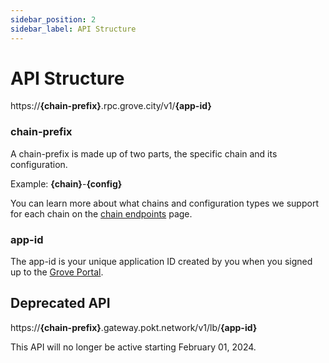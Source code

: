 ```yaml
---
sidebar_position: 2
sidebar_label: API Structure
---
```


# API Structure

https://**\{chain-prefix\}**.rpc.grove.city/v1/**\{app-id\}**

### **chain-prefix**
A chain-prefix is made up of two parts, the specific chain and its configuration.

Example: **\{chain\}**-**\{config\}**

You can learn more about what chains and configuration types we support for each chain on the [chain endpoints](/grove-api/getting-started/chain-endpoints) page.

### app-id

The app-id is your unique application ID created by you when you signed up to the [Grove Portal](https://portal.grove.city).


## Deprecated API
https://**\{chain-prefix\}**.gateway.pokt.network/v1/lb/**\{app-id\}**

This API will no longer be active starting February 01, 2024.